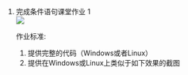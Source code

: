 1. 完成条件语句课堂作业 1  
   ![](https://gitee.com/qytang/Python_Basic/raw/master/image/Charpter9/9.1.png)

   作业标准:
   1. 提供完整的代码（Windows或者Linux）
   2. 提供在Windows或Linux上类似于如下效果的截图  


